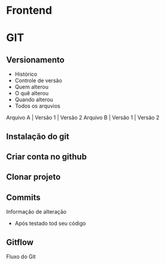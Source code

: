 # Frontend

# GIT 
## Versionamento
- Histórico
- Controle de versão
- Quem alterou
- O quê alterou
- Quando alterou
- Todos os arquvios

Arquivo A | Versão 1 | Versão 2
Arquivo B | Versão 1 | Versão 2

## Instalação do git

## Criar conta no github

## Clonar projeto

## Commits
Informação de alteração
- Após testado tod seu código

## Gitflow
Fluxo do Git
